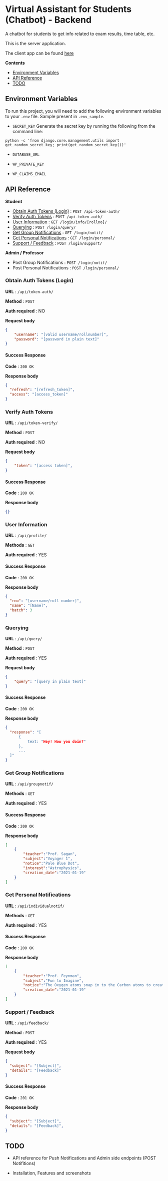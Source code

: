 # Virtual Assistant for Students (Chatbot) - Backend

A chatbot for students to get info related to exam results, time table, etc.

This is the server application.

The client app can be found [here](https://github.com/shubhamnh/vas-chatbot-client/)

**Contents**

* [Environment Variables](#environment-variables)
* [API Reference](#api-reference)
* [TODO](#todo)

## Environment Variables

To run this project, you will need to add the following environment variables to your `.env` file. Sample present in `.env_sample`.

* `SECRET_KEY`
Generate the secret key by running the following from the command line:

`python -c 'from django.core.management.utils import get_random_secret_key; print(get_random_secret_key())'
`

* `DATABASE_URL`

* `WP_PRIVATE_KEY`

* `WP_CLAIMS_EMAIL`

  
## API Reference

**Student** 

* [Obtain Auth Tokens (Login)](#obtain-auth-tokens-login) : `POST /api-token-auth/`
* [Verify Auth Tokens](#verify-auth-tokens) : `POST /api-token-auth/`
* [User Information](#user-information) : `GET /login/info/[rollno]/`
* [Querying](#querying) : `POST /login/query/`
* [Get Group Notifications](#get-group-notifications) : `GET /login/notif/`
* [Get Personal Notifications](#get-personal-notifications) : `GET /login/personal/`
* [Support / Feedback](#support--feedback) : `POST /login/support/`

**Admin / Professor**

* Post Group Notifications : `POST /login/notif/`
* Post Personal Notifications : `POST /login/personal/`

### Obtain Auth Tokens (Login)

**URL** : `/api/token-auth/`

**Method** : `POST`

**Auth required** : NO

**Request body**

```json
{
    "username": "[valid username/rollnumber]",
    "password": "[password in plain text]"
}
```

#### Success Response

**Code** : `200 OK`

**Response body**

```json
{
  "refresh": "[refresh_token]",
  "access": "[access_token]"
}
```

### Verify Auth Tokens

**URL** : `/api/token-verify/`

**Method** : `POST`

**Auth required** : NO

**Request body**

```json
{
    "token": "[access token]",
}
```

#### Success Response

**Code** : `200 OK`

**Response body**

```json
{}
```


### User Information

**URL** : `/api/profile/`

**Methods** : `GET`

**Auth required** : YES

#### Success Response

**Code** : `200 OK`

**Response body**

```json
{
  "rno": "[username/roll number]",
  "name": "[Name]",
  "batch": 3
}
```

### Querying

**URL** : `/api/query/`

**Method** : `POST`

**Auth required** : YES

**Request body**

```json
{
    "query": "[query in plain text]"
}
```

#### Success Response

**Code** : `200 OK`

**Response body**

```json
{
  "response": "[
      {
          text: "Hey! How you doin?"
      },
      ...
  ]"
}
```

### Get Group Notifications

**URL** : `/api/groupnotif/`

**Methods** : `GET`

**Auth required** : YES

#### Success Response

**Code** : `200 OK`

**Response body**

```json
[
    {
        "teacher":"Prof. Sagan",
        "subject":"Voyager 1",
        "notice":"Pale Blue Dot",
        "interest":"Astrophysics",
        "creation_date":"2021-01-19"
    }
]

```

### Get Personal Notifications

**URL** : `/api/individualnotif/`

**Methods** : `GET`

**Auth required** : YES

#### Success Response

**Code** : `200 OK`

**Response body**

```json
[
    {
        "teacher":"Prof. Feynman",
        "subject":"Fun to Imagine",
        "notice":"The Oxygen atoms snap in to the Carbon atoms to create a Catastrophe! 🔥",
        "creation_date":"2021-01-19"
    }
]
```

### Support / Feedback

**URL** : `/api/feedback/`

**Method** : `POST`

**Auth required** : YES

**Request body**

```json
{
  "subject": "[Subject]",
  "details": "[Feedback]"
}
```

#### Success Response

**Code** : `201 OK`

**Response body**

```json
{
  "subject": "[Subject]",
  "details": "[Feedback]",
}
```

## TODO

- API reference for Push Notifications and Admin side endpoints (POST Notifitions)

- Installation, Features and screenshots
  